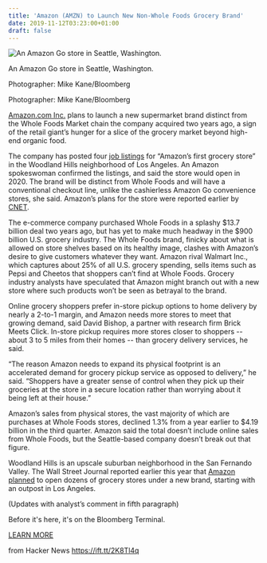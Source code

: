 ```yaml
---
title: 'Amazon (AMZN) to Launch New Non-Whole Foods Grocery Brand'
date: 2019-11-12T03:23:00+01:00
draft: false
---
```


![An Amazon Go store in Seattle, Washington.](https://assets.bwbx.io/images/users/iqjWHBFdfxIU/iG0k3LTTnZzQ/v1/100x-1.jpg)

An Amazon Go store in Seattle, Washington.

Photographer: Mike Kane/Bloomberg

Photographer: Mike Kane/Bloomberg

[Amazon.com Inc.](https://www.bloomberg.com/quote/AMZN:US "Company Overview") plans to launch a new supermarket brand distinct from the Whole Foods Market chain the company acquired two years ago, a sign of the retail giant’s hunger for a slice of the grocery market beyond high-end organic food.

The company has posted four [job listings](https://www.amazon.jobs/en/jobs/10005/lead "Amazon jobs page.") for “Amazon’s first grocery store” in the Woodland Hills neighborhood of Los Angeles. An Amazon spokeswoman confirmed the listings, and said the store would open in 2020. The brand will be distinct from Whole Foods and will have a conventional checkout line, unlike the cashierless Amazon Go convenience stores, she said. Amazon’s plans for the store were reported earlier by [CNET](https://www.cnet.com/news/amazon-will-launch-new-grocery-store-as-alternative-to-whole-foods/ "CNET story.").

The e-commerce company purchased Whole Foods in a splashy $13.7 billion deal two years ago, but has yet to make much headway in the $900 billion U.S. grocery industry. The Whole Foods brand, finicky about what is allowed on store shelves based on its healthy image, clashes with Amazon’s desire to give customers whatever they want. Amazon rival Walmart Inc., which captures about 25% of all U.S. grocery spending, sells items such as Pepsi and Cheetos that shoppers can’t find at Whole Foods. Grocery industry analysts have speculated that Amazon might branch out with a new store where such products won’t be seen as betrayal to the brand.

Online grocery shoppers prefer in-store pickup options to home delivery by nearly a 2-to-1 margin, and Amazon needs more stores to meet that growing demand, said David Bishop, a partner with research firm Brick Meets Click. In-store pickup requires more stores closer to shoppers -- about 3 to 5 miles from their homes -- than grocery delivery services, he said.

“The reason Amazon needs to expand its physical footprint is an accelerated demand for grocery pickup service as opposed to delivery,” he said. “Shoppers have a greater sense of control when they pick up their groceries at the store in a secure location rather than worrying about it being left at their house.”

Amazon’s sales from physical stores, the vast majority of which are purchases at Whole Foods stores, declined 1.3% from a year earlier to $4.19 billion in the third quarter. Amazon said the total doesn’t include online sales from Whole Foods, but the Seattle-based company doesn’t break out that figure.

Woodland Hills is an upscale suburban neighborhood in the San Fernando Valley. The Wall Street Journal reported earlier this year that [Amazon planned](https://www.bloomberg.com/news/articles/2019-03-01/amazon-plans-to-open-dozens-of-new-grocery-stores-wsj-reports "Amazon Plans to Open Dozens of Grocery Stores, WSJ Reports (1)") to open dozens of grocery stores under a new brand, starting with an outpost in Los Angeles.

(Updates with analyst’s comment in fifth paragraph)

Before it's here, it's on the Bloomberg Terminal.

[LEARN MORE](https://bloom.bg/dg-ws-core-bcom-a1)

  
  
from Hacker News https://ift.tt/2K8Tl4q